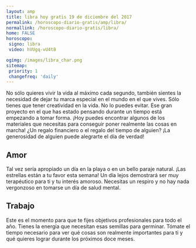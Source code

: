 ```yaml
---
layout: amp
title: libra hoy gratis 19 de diciembre del 2017 
permalink: /horoscopo-diario-gratis/amp/libra/
normallink: /horoscopo-diario-gratis/libra/
home: FALSE
horoscopo:
 signo: libra
 video: hVUgq-vU4t8

ogimg: /images/libra_char.png
sitemap:
 priority: 1
 changefreq: 'daily'
---
```



No sólo quieres vivir la vida al máximo cada segundo, también sientes la necesidad de dejar tu marca especial en el mundo en el que vives. Sólo tienes que tener creatividad en la vida. No lo puedes evitar. Ese gran proyecto en el que has estado pensando durante un tiempo está empezando a tomar forma. ¡Hoy puedes encontrar algunos de los materiales que necesitas para conseguir poner realmente las cosas en marcha! ¿Un regalo financiero o el regalo del tiempo de alguien? ¡La generosidad de alguien puede alegrarte el día de verdad!

## Amor

Tal vez sería apropiado un día en la playa o en un bello paraje natural. ¡Las estrellas están a tu favor esta semana! Un día lejos demostrará ser muy terapéutico para ti y tu interés amoroso. Necesitas un respiro y no hay nada vergonzoso en tomarse un día de salud mental.

## Trabajo

Este es el momento para que te fijes objetivos profesionales para todo el año. Tienes la energía que necesitan esas semillas para germinar. Tómate el tiempo necesario para ver qué cosas son realmente importantes para ti y qué quieres lograr durante los próximos doce meses.